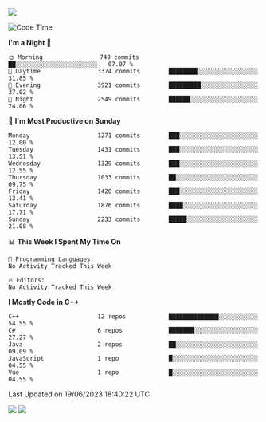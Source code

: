 ![](https://komarev.com/ghpvc/?username=lilpidgey&color=red)
<!--START_SECTION:waka-->
![Code Time](http://img.shields.io/badge/Code%20Time-1%2C491%20hrs%2018%20mins-blue)

**I'm a Night 🦉** 

```text
🌞 Morning                749 commits         ██░░░░░░░░░░░░░░░░░░░░░░░   07.07 % 
🌆 Daytime                3374 commits        ████████░░░░░░░░░░░░░░░░░   31.85 % 
🌃 Evening                3921 commits        █████████░░░░░░░░░░░░░░░░   37.02 % 
🌙 Night                  2549 commits        ██████░░░░░░░░░░░░░░░░░░░   24.06 % 
```
📅 **I'm Most Productive on Sunday** 

```text
Monday                   1271 commits        ███░░░░░░░░░░░░░░░░░░░░░░   12.00 % 
Tuesday                  1431 commits        ███░░░░░░░░░░░░░░░░░░░░░░   13.51 % 
Wednesday                1329 commits        ███░░░░░░░░░░░░░░░░░░░░░░   12.55 % 
Thursday                 1033 commits        ██░░░░░░░░░░░░░░░░░░░░░░░   09.75 % 
Friday                   1420 commits        ███░░░░░░░░░░░░░░░░░░░░░░   13.41 % 
Saturday                 1876 commits        ████░░░░░░░░░░░░░░░░░░░░░   17.71 % 
Sunday                   2233 commits        █████░░░░░░░░░░░░░░░░░░░░   21.08 % 
```


📊 **This Week I Spent My Time On** 

```text
💬 Programming Languages: 
No Activity Tracked This Week

🔥 Editors: 
No Activity Tracked This Week
```

**I Mostly Code in C++** 

```text
C++                      12 repos            ██████████████░░░░░░░░░░░   54.55 % 
C#                       6 repos             ███████░░░░░░░░░░░░░░░░░░   27.27 % 
Java                     2 repos             ██░░░░░░░░░░░░░░░░░░░░░░░   09.09 % 
JavaScript               1 repo              █░░░░░░░░░░░░░░░░░░░░░░░░   04.55 % 
Vue                      1 repo              █░░░░░░░░░░░░░░░░░░░░░░░░   04.55 % 
```




 Last Updated on 19/06/2023 18:40:22 UTC
<!--END_SECTION:waka-->
![](https://hit.yhype.me/github/profile?user_id=42968544)
![](https://komarev.com/ghpvc/?lilpidgey)
